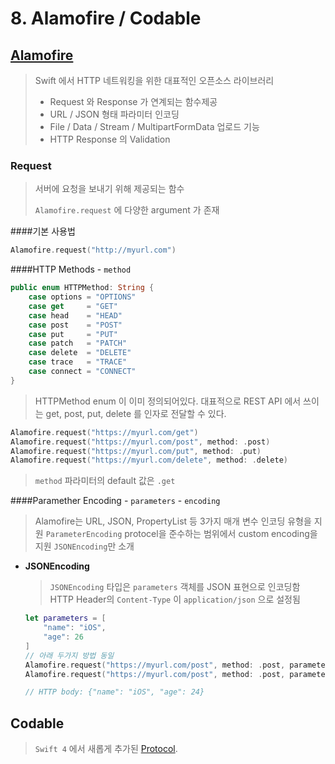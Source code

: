 # 8. Alamofire / Codable

## [Alamofire](https://github.com/Alamofire/Alamofire)
> Swift 에서 HTTP 네트워킹을 위한 대표적인 오픈소스 라이브러리
>
> * Request 와 Response 가 연계되는 함수제공
> * URL / JSON 형태 파라미터 인코딩
> * File / Data / Stream / MultipartFormData 업로드 기능
> * HTTP Response 의 Validation

### Request

> 서버에 요청을 보내기 위해 제공되는 함수
>
> `Alamofire.request` 에 다양한 argument 가 존재

####기본 사용법
  ```swift
  Alamofire.request("http://myurl.com")
  ```
####HTTP Methods - `method`
  ```swift
  public enum HTTPMethod: String {
	  case options = "OPTIONS"
	  case get     = "GET"
	  case head    = "HEAD"
	  case post    = "POST"
	  case put     = "PUT"
	  case patch   = "PATCH"
	  case delete  = "DELETE"
	  case trace   = "TRACE"
	  case connect = "CONNECT"
  }
  ```
  > HTTPMethod enum 이 이미 정의되어있다.
  대표적으로 REST API 에서 쓰이는 get, post, put, delete 를 인자로 전달할 수 있다.
  ```swift
  Alamofire.request("https://myurl.com/get")
  Alamofire.request("https://myurl.com/post", method: .post)
  Alamofire.request("https://myurl.com/put", method: .put)
  Alamofire.request("https://myurl.com/delete", method: .delete)
  ```
  > `method` 파라미터의 default 값은 `.get`
 
####Paramether Encoding - `parameters` - `encoding`
> Alamofire는 URL, JSON, PropertyList 등 3가지 매개 변수 인코딩 유형을 지원
> `ParameterEncoding` protocel을 준수하는 범위에서 custom encoding을 지원
> `JSONEncoding`만 소개
* **JSONEncoding**
  >  `JSONEncoding` 타입은 `parameters` 객체를 JSON 표현으로 인코딩함
  > HTTP Header의 `Content-Type` 이  `application/json` 으로 설정됨
  ```swift
  let parameters = [
	  "name": "iOS",
	  "age": 26
  ]
  // 아래 두가지 방법 동일
  Alamofire.request("https://myurl.com/post", method: .post, parameters: parameters, encoding: JSONEncoding.default)
  Alamofire.request("https://myurl.com/post", method: .post, parameters: parameters, encoding: JSONEncoding(options: []))
  
  // HTTP body: {"name": "iOS", "age": 24}
  ```


## Codable
> `Swift 4` 에서 새롭게 추가된 [Protocol](https://github.com/OhKanghoon/SwiftStudy/blob/master/POP.md#%ED%94%84%EB%A1%9C%ED%86%A0%EC%BD%9Cprotocol).
> 
> 
